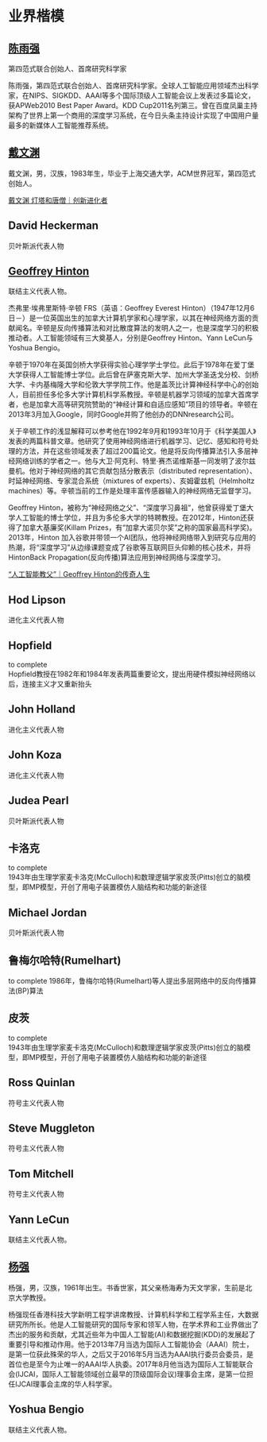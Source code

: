 
# 业界楷模


## [陈雨强](https://baike.baidu.com/item/%E9%99%88%E9%9B%A8%E5%BC%BA/20150126?fr=aladdin)
第四范式联合创始人、首席研究科学家  

陈雨强，第四范式联合创始人、首席研究科学家。全球人工智能应用领域杰出科学家，在NIPS、SIGKDD、AAAI等多个国际顶级人工智能会议上发表过多篇论文， 获APWeb2010 Best Paper Award。KDD Cup2011名列第三。曾在百度凤巢主持架构了世界上第一个商用的深度学习系统，在今日头条主持设计实现了中国用户量最多的新媒体人工智能推荐系统。  


## [戴文渊](https://baike.baidu.com/item/%E6%88%B4%E6%96%87%E6%B8%8A/1050962?fr=aladdin)
戴文渊，男，汉族，1983年生，毕业于上海交通大学，ACM世界冠军，第四范式创始人。  

[戴文渊 灯塔和唐僧｜创新进化者](http://www.anyv.net/index.php/article-910129)  


## David Heckerman
贝叶斯派代表人物  


## [Geoffrey Hinton](https://en.wikipedia.org/wiki/Geoffrey_Hinton)
联结主义代表人物。  

杰弗里·埃弗里斯特·辛顿 FRS（英语：Geoffrey Everest Hinton）（1947年12月6日－）是一位英国出生的加拿大计算机学家和心理学家，以其在神经网络方面的贡献闻名。辛顿是反向传播算法和对比散度算法的发明人之一，也是深度学习的积极推动者。人工智能领域有三大奠基人，分别是Geoffrey Hinton、Yann LeCun与Yoshua Bengio。  

辛顿于1970年在英国剑桥大学获得实验心理学学士学位。此后于1978年在爱丁堡大学获得人工智能博士学位。此后曾在萨塞克斯大学、加州大学圣迭戈分校、剑桥大学、卡内基梅隆大学和伦敦大学学院工作。他是盖茨比计算神经科学中心的创始人，目前担任多伦多大学计算机科学系教授。辛顿是机器学习领域的加拿大首席学者，也是加拿大高等研究院赞助的“神经计算和自适应感知”项目的领导者。辛顿在2013年3月加入Google，同时Google并购了他创办的DNNresearch公司。  

关于辛顿工作的浅显解释可以参考他在1992年9月和1993年10月于《科学美国人》发表的两篇科普文章。他研究了使用神经网络进行机器学习、记忆、感知和符号处理的方法，并在这些领域发表了超过200篇论文。他是将反向传播算法引入多层神经网络训练的学者之一。他与大卫·阿克利、特里·赛杰诺维斯基一同发明了波尔兹曼机。他对于神经网络的其它贡献包括分散表示（distributed representation）、时延神经网络、专家混合系统（mixtures of experts）、亥姆霍兹机（Helmholtz machines）等。辛顿当前的工作是处理丰富传感器输入的神经网络无监督学习。  

Geoffrey Hinton，被称为“神经网络之父”、“深度学习鼻祖”，他曾获得爱丁堡大学人工智能的博士学位，并且为多伦多大学的特聘教授。在2012年，Hinton还获得了加拿大基廉奖(Killam Prizes，有“加拿大诺贝尔奖”之称的国家最高科学奖)。2013年，Hinton 加入谷歌并带领一个AI团队，他将神经网络带入到研究与应用的热潮，将“深度学习”从边缘课题变成了谷歌等互联网巨头仰赖的核心技术，并将HintonBack Propagation(反向传播)算法应用到神经网络与深度学习。  

[“人工智能教父”｜Geoffrey Hinton的传奇人生](http://baijiahao.baidu.com/s?id=1577101713270280995&wfr=spider&for=pc)  


## Hod Lipson
进化主义代表人物


## Hopfield
to complete  
Hopfield教授在1982年和1984年发表两篇重要论文，提出用硬件模拟神经网络以后，连接主义才又重新抬头  


## John Holland
进化主义代表人物


## John Koza
进化主义代表人物  


## Judea Pearl
贝叶斯派代表人物  


## 卡洛克
to complete  
1943年由生理学家麦卡洛克(McCulloch)和数理逻辑学家皮茨(Pitts)创立的脑模型，即MP模型，开创了用电子装置模仿人脑结构和功能的新途径  


## Michael Jordan
贝叶斯派代表人物  


## 鲁梅尔哈特(Rumelhart)
to complete
1986年，鲁梅尔哈特(Rumelhart)等人提出多层网络中的反向传播算法(BP)算法  


## 皮茨
to complete  
1943年由生理学家麦卡洛克(McCulloch)和数理逻辑学家皮茨(Pitts)创立的脑模型，即MP模型，开创了用电子装置模仿人脑结构和功能的新途径  


## Ross Quinlan
符号主义代表人物  


## Steve Muggleton
符号主义代表人物  


## Tom Mitchell
符号主义代表人物  


## Yann LeCun
联结主义代表人物。  


## [杨强](https://baike.baidu.com/item/%E6%9D%A8%E5%BC%BA/1055635?fr=aladdin)
杨强，男，汉族，1961年出生。书香世家，其父亲杨海寿为天文学家，生前是北京大学教授。  

杨强现任香港科技大学新明工程学讲席教授、计算机科学和工程学系主任，大数据研究所所长。他是人工智能研究的国际专家和领军人物，在学术界和工业界做出了杰出的服务和贡献，尤其近些年为中国人工智能(AI)和数据挖掘(KDD)的发展起了重要引导和推动作用。他于2013年7月当选为国际人工智能协会（AAAI）院士，是第一位获此殊荣的华人，之后又于2016年5月当选为AAAI执行委员会委员，是首位也是至今为止唯一的AAAI华人执委。2017年8月他当选为国际人工智能联合会(IJCAI，国际人工智能领域创立最早的顶级国际会议)理事会主席，是第一位担任IJCAI理事会主席的华人科学家。  


## Yoshua Bengio
联结主义代表人物。  

